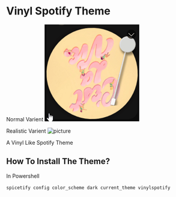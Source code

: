 # Vinyl Spotify Theme

Normal Varient
![picture](./assets/other/example-normal.gif)

Realistic Varient
![picture](./assets/other/example-reaalistic.gif)

A Vinyl Like Spotify Theme

## How To Install The Theme?

In Powershell

```
spicetify config color_scheme dark current_theme vinylspotify
```
